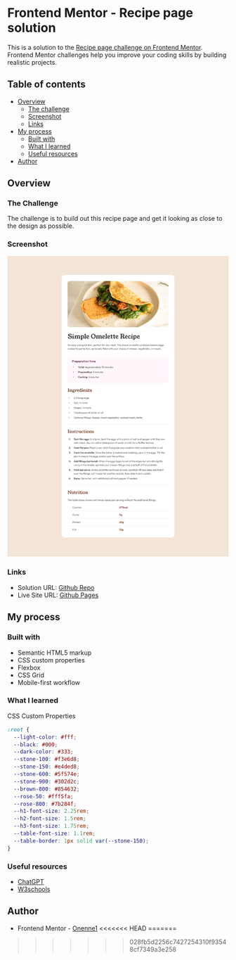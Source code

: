 # Frontend Mentor - Recipe page solution

This is a solution to the [Recipe page challenge on Frontend Mentor](https://www.frontendmentor.io/challenges/recipe-page-KiTsR8QQKm). Frontend Mentor challenges help you improve your coding skills by building realistic projects.

## Table of contents

- [Overview](#overview)
  - [The challenge](#the-challenge)
  - [Screenshot](#screenshot)
  - [Links](#links)
- [My process](#my-process)
  - [Built with](#built-with)
  - [What I learned](#what-i-learned)
  - [Useful resources](#useful-resources)
- [Author](#author)

## Overview

### The Challenge

The challenge is to build out this recipe page and get it looking as close to the design as possible.

### Screenshot

![](./images/challeng-done.png)

### Links

- Solution URL: [Github Repo](https://github.com/Onenne1/frontend-mentor-recipe-page-main)
- Live Site URL: [Github Pages](https://onenne1.github.io/frontend-mentor-recipe-page-main)

## My process

### Built with

- Semantic HTML5 markup
- CSS custom properties
- Flexbox
- CSS Grid
- Mobile-first workflow

### What I learned

CSS Custom Properties

```css
:root {
  --light-color: #fff;
  --black: #000;
  --dark-color: #333;
  --stone-100: #f3e6d8;
  --stone-150: #e4ded8;
  --stone-600: #5f574e;
  --stone-900: #302d2c;
  --brown-800: #854632;
  --rose-50: #fff5fa;
  --rose-800: #7b284f;
  --h1-font-size: 2.25rem;
  --h2-font-size: 1.5rem;
  --h3-font-size: 1.75rem;
  --table-font-size: 1.1rem;
  --table-border: 1px solid var(--stone-150);
}
```

### Useful resources

- [ChatGPT](https://www.chatgpt.com)
- [W3schools](https://www.w3schools.com)

## Author

- Frontend Mentor - [Onenne1](https://www.frontendmentor.io/profile/onenne1)
<<<<<<< HEAD
=======

>>>>>>> 028fb5d2256c7427254310f93548cf7349a3e258